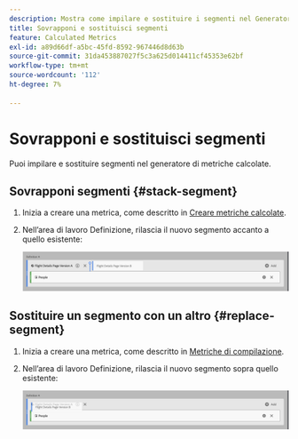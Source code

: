 ```yaml
---
description: Mostra come impilare e sostituire i segmenti nel Generatore di metriche calcolate.
title: Sovrapponi e sostituisci segmenti
feature: Calculated Metrics
exl-id: a89d66df-a5bc-45fd-8592-967446d8d63b
source-git-commit: 31da453887027f5c3a625d014411cf45353e62bf
workflow-type: tm+mt
source-wordcount: '112'
ht-degree: 7%

---
```


# Sovrapponi e sostituisci segmenti

Puoi impilare e sostituire segmenti nel generatore di metriche calcolate.

## Sovrapponi segmenti {#stack-segment}

1. Inizia a creare una metrica, come descritto in [Creare metriche calcolate](cm-build-metrics.md).

1. Nell’area di lavoro Definizione, rilascia il nuovo segmento accanto a quello esistente:

   ![Area di lavoro di definizione che mostra la metrica Visitatori USA rilasciata accanto ai visitatori internazionali esistenti.](assets/segment-stack.png)

## Sostituire un segmento con un altro {#replace-segment}

1. Inizia a creare una metrica, come descritto in [Metriche di compilazione](cm-build-metrics.md).

1. Nell’area di lavoro Definizione, rilascia il nuovo segmento sopra quello esistente:

   ![Area di lavoro di definizione che mostra i visitatori USA rilasciati sopra la metrica Visitatori internazionali.](assets/segment-replace.png)
